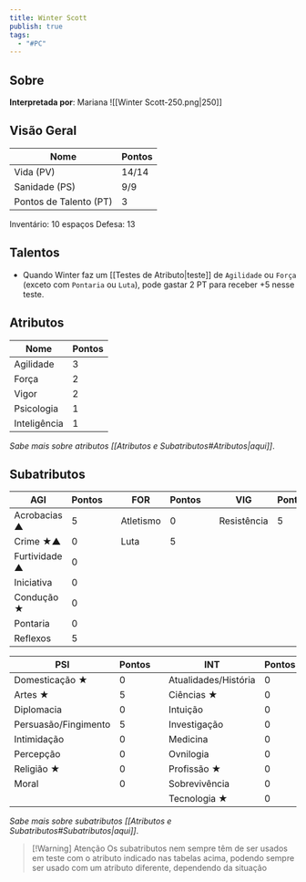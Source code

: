 ```yaml
---
title: Winter Scott
publish: true
tags:
  - "#PC"
---
```

## Sobre
**Interpretada por**: Mariana
![[Winter Scott-250.png|250]]
## Visão Geral
| Nome                   | Pontos |
| ---------------------- | ------ |
| Vida (PV)              | 14/14  |
| Sanidade (PS)          | 9/9    |
| Pontos de Talento (PT) | 3      |

Inventário: 10 espaços
Defesa: 13
## Talentos
- Quando Winter faz um [[Testes de Atributo|teste]] de `Agilidade` ou `Força` (exceto com `Pontaria` ou `Luta`), pode gastar 2 PT para receber +5 nesse teste.
## Atributos

| Nome         | Pontos |
| ------------ | ------ |
| Agilidade    | 3      |
| Força        | 2      |
| Vigor        | 2      |
| Psicologia   | 1      |
| Inteligência | 1      |

*Sabe mais sobre atributos [[Atributos e Subatributos#Atributos|aqui]]*.
## Subatributos

| AGI           | Pontos |     | FOR       | Pontos |     | VIG         | Pontos |
| ------------- | ------ | --- | --------- | ------ | --- | ----------- | ------ |
| Acrobacias ▲  | 5      |     | Atletismo | 0      |     | Resistência | 5      |
| Crime ★▲      | 0      |     | Luta      | 5      |     |             |        |
| Furtividade ▲ | 0      |     |           |        |     |             |        |
| Iniciativa    | 0      |     |           |        |     |             |        |
| Condução ★    | 0      |     |           |        |     |             |        |
| Pontaria      | 0      |     |           |        |     |             |        |
| Reflexos      | 5      |     |           |        |     |             |        |

| PSI                  | Pontos |     | INT                  | Pontos |
| -------------------- | ------ | --- | -------------------- | ------ |
| Domesticação ★       | 0      |     | Atualidades/História | 0      |
| Artes ★              | 5      |     | Ciências ★           | 0      |
| Diplomacia           | 0      |     | Intuição             | 0      |
| Persuasão/Fingimento | 5      |     | Investigação         | 0      |
| Intimidação          | 0      |     | Medicina             | 0      |
| Percepção            | 0      |     | Ovnilogia            | 0      |
| Religião ★           | 0      |     | Profissão ★          | 0      |
| Moral                | 0      |     | Sobrevivência        | 0      |
|                      |        |     | Tecnologia ★         | 0      |

*Sabe mais sobre subatributos [[Atributos e Subatributos#Subatributos|aqui]]*.
>[!Warning] Atenção
>Os subatributos nem sempre têm de ser usados em teste com o atributo indicado nas tabelas acima, podendo sempre ser usado com um atributo diferente, dependendo da situação
